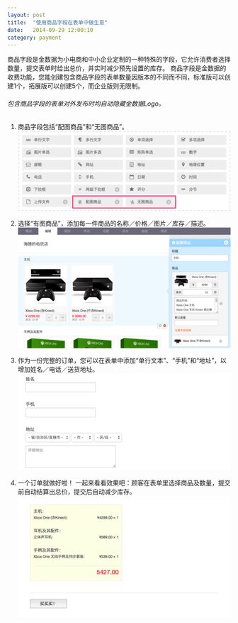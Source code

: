 ```yaml
---
layout: post
title:  "使用商品字段在表单中做生意"
date:   2014-09-29 12:00:10
category: payment
---
```


商品字段是金数据为小电商和中小企业定制的一种特殊的字段，它允许消费者选择数量，提交表单时给出总价，并实时减少预先设置的库存。
商品字段是金数据的收费功能，您能创建包含商品字段的表单数量因版本的不同而不同，标准版可以创建1个，拓展版可以创建5个，而企业版则无限制。

###### 包含商品字段的表单对外发布时均自动隐藏金数据Logo。

1. 商品字段包括“配图商品”和“无图商品”。
	![](/images/goods-field-add-field.png)

2. 选择“有图商品”，添加每一件商品的名称／价格／图片／库存／描述。
	![](/images/goods-field-edit-field.png)

3. 作为一份完整的订单，您可以在表单中添加“单行文本”、“手机”和“地址”，以增加姓名／电话／送货地址。
	![](/images/goods-field-address-info.png)

4. 一个订单就做好啦！
一起来看看效果吧：顾客在表单里选择商品及数量，提交前自动结算出总价，提交后自动减少库存。
	![](/images/goods-field-total-price.png)
